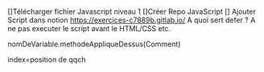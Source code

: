 []Télécharger fichier Javascript niveau 1
[]Créer Repo JavaScript
[] Ajouter Script dans <head> notion
https://exercices-c7889b.gitlab.io/
A quoi sert defer ? A ne pas executer le script avant le HTML/CSS etc.

nomDeVariable.methodeAppliqueDessus(Comment)

index=position de qqch
